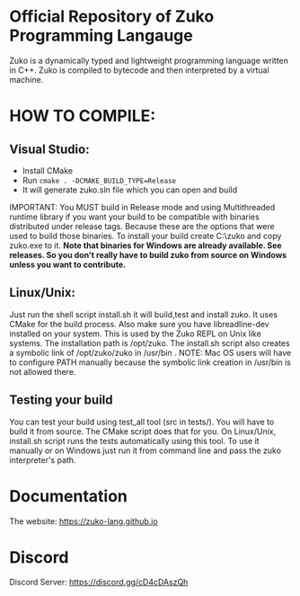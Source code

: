 # Official Repository of Zuko Programming Langauge

Zuko is a dynamically typed and lightweight programming language written in C++. Zuko is compiled to bytecode and then interpreted by a virtual machine. 

# HOW TO COMPILE:
## Visual Studio:
    
- Install CMake
- Run ```cmake . -DCMAKE_BUILD_TYPE=Release```
- It will generate zuko.sln file which you can open and build


IMPORTANT: You MUST build in Release mode and using Multithreaded runtime library if you want your build to be compatible with
binaries distributed under release tags. Because these are the options that were used to build those binaries.
To install your build create C:\zuko and copy zuko.exe to it. **Note that binaries for Windows are already available. See releases. So you don't really have to build zuko from source on Windows unless you want to contribute.**
    
## Linux/Unix:
Just run the shell script install.sh it will build,test and install zuko. It uses CMake for the build process. Also make sure you have libreadline-dev installed on your system. This is used by the Zuko REPL on Unix like systems. The installation path is /opt/zuko. The install.sh script also creates a symbolic link of /opt/zuko/zuko in /usr/bin . NOTE: Mac OS users will have to configure PATH manually because the symbolic link creation in /usr/bin is not allowed there.
   

## Testing your build

You can test your build using test_all tool (src in tests/). You will have to build it from source. The CMake script does that for you. On Linux/Unix, install.sh script runs the tests automatically using this tool. To use it manually or on Windows just run it from command line and pass the zuko interpreter's path.

# Documentation 
The website: https://zuko-lang.github.io

# Discord
Discord Server: https://discord.gg/cD4cDAszQh
